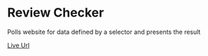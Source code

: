 # Review Checker
Polls website for data defined by a selector and presents the result

[Live Url](https://j0f1kw9je5.execute-api.us-east-1.amazonaws.com/latest)